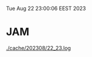 Tue Aug 22 23:00:06 EEST 2023
# JAM
<a href='./cache/202308/22_23.log'>./cache/202308/22_23.log</a>
